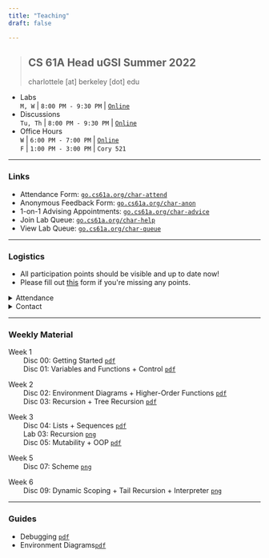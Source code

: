 ```yaml
---
title: "Teaching"
draft: false

---
```




> ## CS 61A Head uGSI  Summer 2022
> charlottele [at] berkeley [dot] edu 
<!-- > <details>

</details> -->




- Labs \
`M, W` | `8:00 PM - 9:30 PM` | [`Online`](https://go.cs61a.org/charlotte)
- Discussions \
`Tu, Th` | `8:00 PM - 9:30 PM` | [`Online`](https://go.cs61a.org/charlotte)
- Office Hours \
`W` | `6:00 PM - 7:00 PM` | [`Online`](https://oh.cs61a.org/appointments)  
`F` | `1:00 PM - 3:00 PM` | `Cory 521`

---

### Links
  
- Attendance Form: [`go.cs61a.org/char-attend`](https://go.cs61a.org/char-attend)
- Anonymous Feedback Form: [`go.cs61a.org/char-anon`](https://go.cs61a.org/char-anon)
- 1-on-1 Advising Appointments: [`go.cs61a.org/char-advice`](http://go.cs61a.org/char-advice)
- Join Lab Queue: [`go.cs61a.org/char-help`](http://go.cs61a.org/char-help)
- View Lab Queue: [`go.cs61a.org/char-queue`](http://go.cs61a.org/char-queue)

---

### Logistics
- All participation points should be visible and up to date now!
- Please fill out [this](https://forms.gle/ohGt5VGismVp5Exs6) form if you're missing any points. 



<details>
<summary>
Attendance
</summary>
<blockquote>

- Discussion
    - The secret word will be given at the end of section.
    - You must attend the entire section.
    - Your attendance status will be verified with the Zoom meeting data.
- Lab
    - The secret word will be given towards the beginning of section.
    - You can use this time to work on the lab assignment and ask any questions.
    - If you complete the lab assignment before section, you can submit your okpy link as the secret word for credit.

</blockquote>
</details>

<details>
<summary>
Contact 
</summary>
<blockquote>

- Please use Piazza or office hours for debugging and general logistical questions.
- I'm happy to respond to emails, but there are almost 100 students enrolled in my section so it's a bit difficult. Emails should generally be reserved for personal or section-specific matters.
- Dozens of staff monitor Piazza all day, so you'll recieve a much faster response there.

</blockquote>
</details>




---
### Weekly Material



<p style="margin-bottom:0;">
    Week 1
</p>
<p style="margin : 0; padding-top:0; margin-left: 30px">
  Disc 00: Getting Started 
  <a href="https://drive.google.com/file/d/1xhwxHf-fW4mDJIEkOybvPy3QZW8Q55qZ/view?usp=sharing"><code>pdf</code></a>
</p>
<p style="margin : 0; padding-top:0; margin-left: 30px">
    Disc 01: Variables and Functions + Control 
    <a href="https://drive.google.com/file/d/117ROPhE2G0KFxS8_IHjHuYqM6lndWX-p/view?usp=sharing"><code>pdf</code></a>
</p>



<p style="margin-bottom:0;">
    Week 2
</p>
<p style="margin : 0; padding-top:0; margin-left: 30px">
    Disc 02: Environment Diagrams + Higher-Order Functions
    <a href="https://drive.google.com/file/d/1tooqKGRB61fbH3V882RbggMssghwHzvS/view?usp=sharing"><code>pdf</code></a>
</p>
<p style="margin : 0; padding-top:0; margin-left: 30px">
    Disc 03: Recursion + Tree Recursion 
    <a href="https://drive.google.com/file/d/1IUsPZE_gotX03XkcyYnHucaEz04gT6wW/view?usp=sharing"><code>pdf</code></a>
</p>




<p style="margin-bottom:0;">
    Week 3
</p>
<p style="margin : 0; padding-top:0; margin-left: 30px">
    Disc 04: Lists + Sequences
    <a href="https://drive.google.com/file/d/1rRU5oZJry_auw59Hd5Lxw8SBzEMf-hkg/view?usp=sharing"><code>pdf</code></a>

</p>
<p style="margin : 0; padding-top:0; margin-left: 30px">
    Lab 03: Recursion
    <a href="https://drive.google.com/file/d/1qEnL0pVOf-zhL8W-V4-PaNsXl1Aee4R3/view?usp=sharing"><code>png</code></a>

</p>

<p style="margin : 0; padding-top:0; margin-left: 30px">
    Disc 05: Mutability + OOP
    <a href="https://drive.google.com/file/d/1MEx3QmoHfGx_msjscM4eQgDkrpORBU-n/view?usp=sharing"><code>pdf</code></a>

</p>

<p style="margin-bottom:0;">
    Week 5
</p>
<p style="margin : 0; padding-top:0; margin-left: 30px">
    Disc 07: Scheme
    <a href="https://drive.google.com/file/d/1D_gFsuxOrDkjdmR2mCt-gIZ7fs-IG4QU/view?usp=sharing"><code>png</code></a>
</p>

<p style="margin-bottom:0;">
    Week 6
</p>
<p style="margin : 0; padding-top:0; margin-left: 30px">
    Disc 09: Dynamic Scoping + Tail Recursion + Interpreter
    <a href="https://drive.google.com/file/d/1egFX6RI_XOIlF3oyZzNmozbrsflRfnsH/view?usp=sharing"><code>png</code></a>
</p>








---
### Guides
- Debugging [`pdf`](https://drive.google.com/file/d/1O72u0ml65pibcjz-PXKpqeJDKaVqQ3D8/view?usp=sharing)
- Environment Diagrams[`pdf`](https://drive.google.com/file/d/1m5lsTmymfBPB772C3yqkWFzmEoijy-AX/view?usp=sharing)



